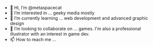- 👋 Hi, I’m @metaspacecat
- 👀 I’m interested in ... geeky media mostly
- 🌱 I’m currently learning ... web development and advanced graphic design 
- 💞️ I’m looking to collaborate on ... games. I'm also a professional illustrator with an interest in game dev. 
- 📫 How to reach me ...

<!---
metaspacecat/metaspacecat is a ✨ special ✨ repository because its `README.md` (this file) appears on your GitHub profile.
You can click the Preview link to take a look at your changes.
--->
